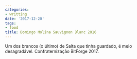```yaml
---
categories:
- writting
date: '2017-12-20'
tags:
- food
title: Domingo Molina Sauvignon Blanc 2016
---
```


Um dos brancos (o último) de Salta que tinha guardado, é meio desagradável. Confraternização BitForge 2017.